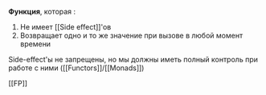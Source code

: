 **Функция**, которая :
1. Не имеет [[Side effect]]'ов
2. Возвращает одно и то же значение при вызове в любой момент времени
   
   
Side-effect'ы не запрещены, но мы должны иметь полный контроль при работе с ними ([[Functors]]/[[Monads]])

[[FP]]